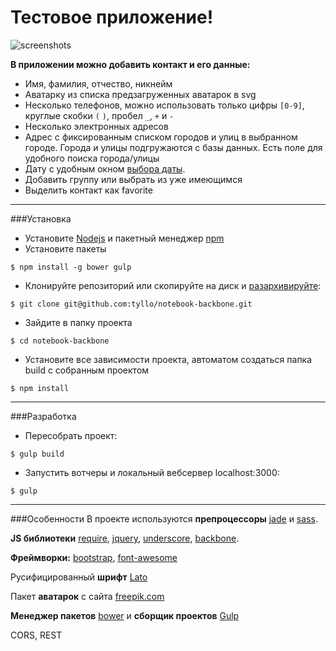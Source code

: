 Тестовое приложение!
===================

![screenshots](https://lh4.googleusercontent.com/-8xzd-ooyoCU/VYaVloj32nI/AAAAAAAACOA/VZe6heT73BE/w916-h550-no/notebook-app-1.jpg)

**В приложении можно добавить контакт и его данные:**
 - Имя, фамилия, отчество, никнейм
 - Аватарку из списка предзагруженных аватарок в svg
 - Несколько телефонов, можно использовать только цифры `[0-9]`, круглые скобки `(` `)`, пробел `_`, `+` и `-`
 - Несколько электронных адресов
 - Адрес с фиксированным списком городов и улиц в выбранном городе. Города и улицы подгружаются с базы данных. Есть поле для удобного поиска города/улицы
 - Дату с удобным окном [выбора даты](http://xdsoft.net/jqplugins/datetimepicker/).
 - Добавить группу или выбрать из уже имеющимся
 - Выделить контакт как favorite

----------
###Установка

- Установите [Nodejs](https://nodejs.org) и пакетный менеджер [npm](https://www.npmjs.com)
- Установите пакеты
```
$ npm install -g bower gulp
```
- Клонируйте репозиторий или скопируйте на диск и [разархивируйте](https://github.com/tyllo/notebook-backbone/archive/master.zip):
```
$ git clone git@github.com:tyllo/notebook-backbone.git
```
-  Зайдите в папку проекта
```
$ cd notebook-backbone
```
- Установите все зависимости проекта,
автоматом создаться папка build с собранным проектом
```
$ npm install
```

----------
###Разработка

- Пересобрать проект:
```
$ gulp build
```
- Запустить вотчеры и локальный вебсервер localhost:3000:
```
$ gulp
```
----------
###Особенности
В проекте используются **препроцессоры** [jade](http://jade-lang.com) и [sass](http://sass-lang.com). 

**JS библиотеки** [require](http://requirejs.org), [jquery](http://jquery.com), [underscore](http://underscorejs.org), [backbone](http://backbonejs.org/).

**Фреймворки:** [bootstrap](http://getbootstrap.com/css/#sass), [font-awesome](http://fortawesome.github.io/Font-Awesome/)

Русифицированный **шрифт** [Lato](http://fonts4web.ru/lato.html) 

Пакет **аватарок** с сайта [freepik.com](http://www.freepik.com/free-vector/user-avatars-pack_746488.htm#term=avatar&page=1&position=22)

**Менеджер пакетов** [bower](http://bower.io) и **сборщик проектов** [Gulp](http://gulpjs.com)

CORS, REST

